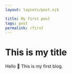 ```yaml
---
layout: layouts/post.njk

title: My first post
tags: post
permalink: /first
---
```


# This is my title

Hello 👋 This is my first blog. 

<!-- <mark>Test</mark> -->